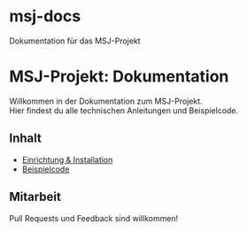 # msj-docs
 Dokumentation für das MSJ-Projekt
# MSJ-Projekt: Dokumentation

Willkommen in der Dokumentation zum MSJ-Projekt.  
Hier findest du alle technischen Anleitungen und Beispielcode.

## Inhalt

- [Einrichtung & Installation](installation/)
- [Beispielcode](beispielprojekte/)

## Mitarbeit

Pull Requests und Feedback sind willkommen!
